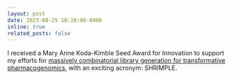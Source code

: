 ```yaml
---
layout: post
date: 2023-08-25 10:10:00-0400
inline: true
related_posts: false
---
```


I received a Mary Anne Koda-Kimble Seed Award for Innovation to support my efforts for [massively combinatorial library generation for transformative pharmacogenomics](https://pharmacy.ucsf.edu/news/2023/08/innovation-gets-boost-2023-koda-kimble-seed-awards), with an exciting acronym: SHRIMPLE.
